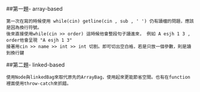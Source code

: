 ##第一題- array-based

    第一次在寫的時候使用 while(cin) getline(cin , sub , ' ') 仍有讀檔的問題，應該是因為換行符號。
    後來直接使用while(cin >> order) 這時候他會整段句子讀進來， 例如 A esjh 1 3 , order他會呈現 "A esjh 1 3"
    接著用cin >> name >> int >> int 切割。即可切出空白格，若是只放一個參數，則是讀到換行鍵
  
##第二題- linked-based

    使用Node與linkedBag來取代原先的ArrayBag，使用起來更能節省空間。也有在function裡面使用throw-catch來抓錯。
